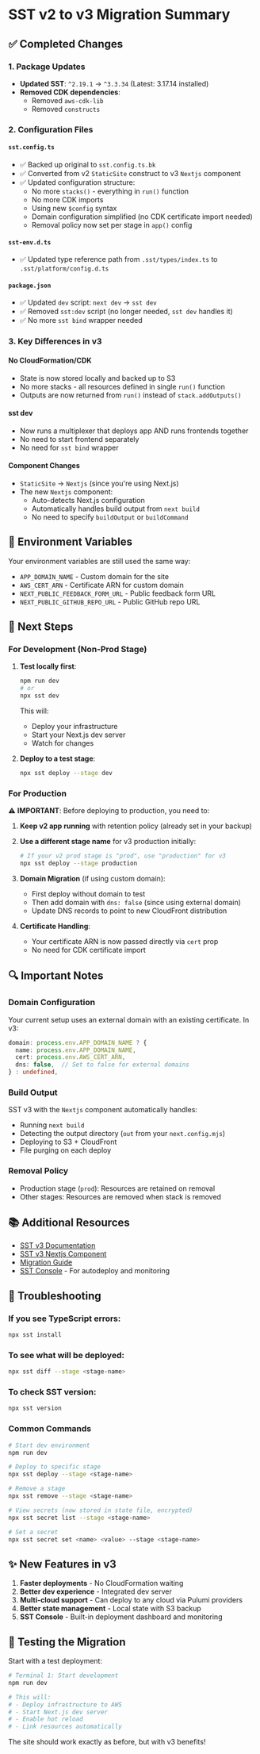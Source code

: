 # SST v2 to v3 Migration Summary

## ✅ Completed Changes

### 1. Package Updates
- **Updated SST**: `^2.19.1` → `^3.3.34` (Latest: 3.17.14 installed)
- **Removed CDK dependencies**: 
  - Removed `aws-cdk-lib`
  - Removed `constructs`

### 2. Configuration Files

#### `sst.config.ts`
- ✅ Backed up original to `sst.config.ts.bk`
- ✅ Converted from v2 `StaticSite` construct to v3 `Nextjs` component
- ✅ Updated configuration structure:
  - No more `stacks()` - everything in `run()` function
  - No more CDK imports
  - Using new `$config` syntax
  - Domain configuration simplified (no CDK certificate import needed)
  - Removal policy now set per stage in `app()` config

#### `sst-env.d.ts`
- ✅ Updated type reference path from `.sst/types/index.ts` to `.sst/platform/config.d.ts`

#### `package.json`
- ✅ Updated `dev` script: `next dev` → `sst dev`
- ✅ Removed `sst:dev` script (no longer needed, `sst dev` handles it)
- ✅ No more `sst bind` wrapper needed

### 3. Key Differences in v3

#### No CloudFormation/CDK
- State is now stored locally and backed up to S3
- No more stacks - all resources defined in single `run()` function
- Outputs are now returned from `run()` instead of `stack.addOutputs()`

#### sst dev
- Now runs a multiplexer that deploys app AND runs frontends together
- No need to start frontend separately
- No need for `sst bind` wrapper

#### Component Changes
- `StaticSite` → `Nextjs` (since you're using Next.js)
- The new `Nextjs` component:
  - Auto-detects Next.js configuration
  - Automatically handles build output from `next build`
  - No need to specify `buildOutput` or `buildCommand`

## 🔧 Environment Variables

Your environment variables are still used the same way:
- `APP_DOMAIN_NAME` - Custom domain for the site
- `AWS_CERT_ARN` - Certificate ARN for custom domain
- `NEXT_PUBLIC_FEEDBACK_FORM_URL` - Public feedback form URL
- `NEXT_PUBLIC_GITHUB_REPO_URL` - Public GitHub repo URL

## 📝 Next Steps

### For Development (Non-Prod Stage)

1. **Test locally first**:
   ```bash
   npm run dev
   # or
   npx sst dev
   ```
   This will:
   - Deploy your infrastructure
   - Start your Next.js dev server
   - Watch for changes

2. **Deploy to a test stage**:
   ```bash
   npx sst deploy --stage dev
   ```

### For Production

⚠️ **IMPORTANT**: Before deploying to production, you need to:

1. **Keep v2 app running** with retention policy (already set in your backup)

2. **Use a different stage name** for v3 production initially:
   ```bash
   # If your v2 prod stage is "prod", use "production" for v3
   npx sst deploy --stage production
   ```

3. **Domain Migration** (if using custom domain):
   - First deploy without domain to test
   - Then add domain with `dns: false` (since using external domain)
   - Update DNS records to point to new CloudFront distribution

4. **Certificate Handling**:
   - Your certificate ARN is now passed directly via `cert` prop
   - No need for CDK certificate import

## 🔍 Important Notes

### Domain Configuration
Your current setup uses an external domain with an existing certificate. In v3:
```typescript
domain: process.env.APP_DOMAIN_NAME ? {
  name: process.env.APP_DOMAIN_NAME,
  cert: process.env.AWS_CERT_ARN,
  dns: false,  // Set to false for external domains
} : undefined,
```

### Build Output
SST v3 with the `Nextjs` component automatically handles:
- Running `next build`
- Detecting the output directory (`out` from your `next.config.mjs`)
- Deploying to S3 + CloudFront
- File purging on each deploy

### Removal Policy
- Production stage (`prod`): Resources are retained on removal
- Other stages: Resources are removed when stack is removed

## 📚 Additional Resources

- [SST v3 Documentation](https://sst.dev/docs/)
- [SST v3 Nextjs Component](https://sst.dev/docs/component/aws/nextjs)
- [Migration Guide](https://sst.dev/docs/migrate-from-v2/)
- [SST Console](https://console.sst.dev/) - For autodeploy and monitoring

## 🐛 Troubleshooting

### If you see TypeScript errors:
```bash
npx sst install
```

### To see what will be deployed:
```bash
npx sst diff --stage <stage-name>
```

### To check SST version:
```bash
npx sst version
```

### Common Commands

```bash
# Start dev environment
npm run dev

# Deploy to specific stage
npx sst deploy --stage <stage-name>

# Remove a stage
npx sst remove --stage <stage-name>

# View secrets (now stored in state file, encrypted)
npx sst secret list --stage <stage-name>

# Set a secret
npx sst secret set <name> <value> --stage <stage-name>
```

## ✨ New Features in v3

1. **Faster deployments** - No CloudFormation waiting
2. **Better dev experience** - Integrated dev server
3. **Multi-cloud support** - Can deploy to any cloud via Pulumi providers
4. **Better state management** - Local state with S3 backup
5. **SST Console** - Built-in deployment dashboard and monitoring

## 🚀 Testing the Migration

Start with a test deployment:

```bash
# Terminal 1: Start development
npm run dev

# This will:
# - Deploy infrastructure to AWS
# - Start Next.js dev server
# - Enable hot reload
# - Link resources automatically
```

The site should work exactly as before, but with v3 benefits!
